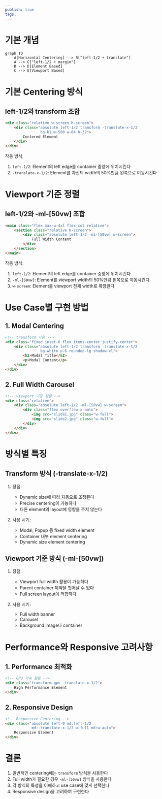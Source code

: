 ```yaml
---
publish: true
tags:
---
```

# 기본 개념

```mermaid
graph TD
    A[Horizontal Centering] --> B["left-1/2 + translate"]
    A --> C["left-1/2 + margin"]
    B --> D[Element Based]
    C --> E[Viewport Based]
```

# 기본 Centering 방식

## left-1/2와 transform 조합
```html
<div class="relative w-screen h-screen">
    <div class="absolute left-1/2 transform -translate-x-1/2 
                bg-blue-500 w-64 h-32">
        Centered Element
    </div>
</div>
```

작동 방식:
1. `left-1/2`: Element의 left edge를 container 중앙에 위치시킨다
2. `-translate-x-1/2`: Element를 자신의 width의 50%만큼 왼쪽으로 이동시킨다

# Viewport 기준 정렬

## left-1/2와 -ml-[50vw] 조합
```html
<main class="flex max-w-4xl flex-col relative">
    <section class="relative h-screen">
        <div class="absolute left-1/2 -ml-[50vw] w-screen">
            Full Width Content
        </div>
    </section>
</main>
```

작동 방식:
1. `left-1/2`: Element의 left edge를 container 중앙에 위치시킨다
2. `-ml-[50vw]`: Element를 viewport width의 50%만큼 왼쪽으로 이동시킨다
3. `w-screen`: Element를 viewport 전체 width로 확장한다

# Use Case별 구현 방법

## 1. Modal Centering
```html
<!-- transform 사용 -->
<div class="fixed inset-0 flex items-center justify-center">
    <div class="absolute left-1/2 transform -translate-x-1/2
                bg-white p-6 rounded-lg shadow-xl">
        <h2>Modal Title</h2>
        <p>Modal Content</p>
    </div>
</div>
```

## 2. Full Width Carousel
```html
<!-- Viewport 기준 정렬 -->
<div class="relative">
    <div class="absolute left-1/2 -ml-[50vw] w-screen">
        <div class="flex overflow-x-auto">
            <img src="slide1.jpg" class="w-full">
            <img src="slide2.jpg" class="w-full">
        </div>
    </div>
</div>
```

# 방식별 특징

## Transform 방식 (-translate-x-1/2)
1. 장점:
   - Dynamic size에 따라 자동으로 조정된다
   - Precise centering이 가능하다
   - 다른 element의 layout에 영향을 주지 않는다

2. 사용 시기:
   - Modal, Popup 등 fixed width element
   - Container 내부 element centering
   - Dynamic size element centering

## Viewport 기준 방식 (-ml-[50vw])
1. 장점:
   - Viewport full width 활용이 가능하다
   - Parent container 제약을 벗어날 수 있다
   - Full screen layout에 적합하다

2. 사용 시기:
   - Full width banner
   - Carousel
   - Background image나 container

# Performance와 Responsive 고려사항

## 1. Performance 최적화
```html
<!-- GPU 가속 활용 -->
<div class="transform-gpu -translate-x-1/2">
    High Performance Element
</div>
```

## 2. Responsive Design
```html
<!-- Responsive Centering -->
<div class="absolute left-0 md:left-1/2 
            md:-translate-x-1/2 w-full md:w-auto">
    Responsive Element
</div>
```

# 결론

1. 일반적인 centering에는 `transform` 방식을 사용한다
2. Full width가 필요한 경우 `-ml-[50vw]` 방식을 사용한다
3. 각 방식의 특성을 이해하고 use case에 맞게 선택한다
4. Responsive design을 고려하여 구현한다